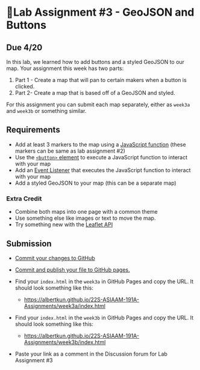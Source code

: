 # 📝Lab Assignment #3 - GeoJSON and Buttons

## Due 4/20

In this lab, we learned how to add buttons and a styled GeoJSON to our map. Your assignment this week has two parts:

1. Part 1 - Create a map that will pan to certain makers when a button is clicked.
2. Part 2- Create a map that is based off of a GeoJSON and styled.

For this assignment you can submit each map separately, either as `week3a` and `week3b` or something similar.

## Requirements

- Add at least 3 markers to the map using a [JavaScript function](https://developer.mozilla.org/en-US/docs/Web/JavaScript/Reference/Global_Objects/Function/Function) (these markers can be same as lab assignment #2)
- Use the [`<button>` element](https://developer.mozilla.org/en-US/docs/Web/HTML/Element/button) to execute a JavaScript function to interact with your map 
- Add an [Event Listener](https://developer.mozilla.org/en-US/docs/Web/API/EventListener) that executes the JavaScript function to interact with your map 
- Add a styled GeoJSON to your map (this can be a separate map)

### Extra Credit

- Combine both maps into one page with a common theme
- Use something else like images or text to move the map.
- Try something new with the [Leaflet API](https://leafletjs.com/reference-1.7.1.html)

## Submission

- [Commit your changes to GitHub](../../labs/week1/3.md)

- [Commit and publish your file to GitHub pages.](../../labs/week1/3.md#using-github-pages)

- Find your `index.html` in the `week3a` in GitHub Pages and copy the URL. It should look something like this:
  - https://albertkun.github.io/22S-ASIAAM-191A-Assignments/week3a/index.html
- Find your `index.html` in the `week3b` in GitHub Pages and copy the URL. It should look something like this:
  - https://albertkun.github.io/22S-ASIAAM-191A-Assignments/week3b/index.html

- Paste your link as a comment in the Discussion forum for Lab Assignment #3
